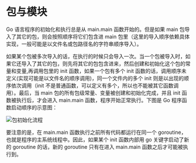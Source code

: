 # 包与模块

Go 语言程序的初始化和执行总是从 main.main 函数开始的。但是如果 main 包导入了其它的包，则会按照顺序将它们包含进 main 包里（这里的导入顺序依赖具体实现，一般可能是以文件名或包路径名的字符串顺序导入）。

如果某个包被多次导入的话，在执行的时候只会导入一次。当一个包被导入时，如果它还导入了其它的包，则先将其它的包包含进来，然后创建和初始化这个包的常量和变量,再调用包里的 init 函数，如果一个包有多个 init 函数的话，调用顺序未定义(实现可能是以文件名的顺序调用)，同一个文件内的多个 init 则是以出现的顺序依次调用（init 不是普通函数，可以定义有多个，所以也不能被其它函数调用）。最后，当 main 包的所有包级常量、变量被创建和初始化完成，并且 init 函数被执行后，才会进入 main.main 函数，程序开始正常执行。下图是 Go 程序函数启动顺序的示意图：

![包初始化流程](https://s2.ax1x.com/2019/11/30/QVHSRP.png)

要注意的是，在 main.main 函数执行之前所有代码都运行在同一个 goroutine，也就是程序的主系统线程中。因此，如果某个 init 函数内部用 go 关键字启动了新的 goroutine 的话，新的 goroutine 只有在进入 main.main 函数之后才可能被执行到。
